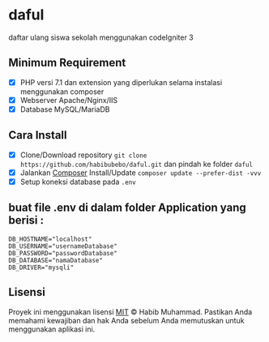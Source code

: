 # daful
 daftar ulang siswa sekolah menggunakan codeIgniter 3 

## Minimum Requirement

- [X] PHP versi 7.1 dan extension yang diperlukan selama instalasi menggunakan composer
- [X] Webserver Apache/Nginx/IIS
- [X] Database MySQL/MariaDB

## Cara Install

- [X] Clone/Download repository `git clone https://github.com/habibubebo/daful.git` dan pindah ke folder `daful`
- [X] Jalankan [Composer](https://getcomposer.org/download) Install/Update `composer update --prefer-dist -vvv`
- [X] Setup koneksi database pada `.env`

## buat file .env di dalam folder Application yang berisi :
```lang=bash
DB_HOSTNAME="localhost"
DB_USERNAME="usernameDatabase"
DB_PASSWORD="passwordDatabase"
DB_DATABASE="namaDatabase"
DB_DRIVER="mysqli"
```

## Lisensi

Proyek ini menggunakan lisensi [MIT](https://tldrlegal.com/license/mit-license) &copy; Habib Muhammad.
Pastikan Anda memahami kewajiban dan hak Anda sebelum Anda memutuskan untuk menggunakan aplikasi ini.